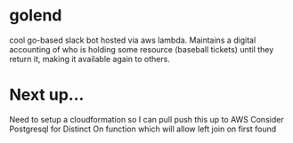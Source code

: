 # golend
cool go-based slack bot hosted via aws lambda. Maintains a digital accounting of who is holding some resource (baseball tickets) until they return it, making it available again to others.

# Next up...
Need to setup a cloudformation so I can pull push this up to AWS
Consider Postgresql for Distinct On function which will allow left join on first found

